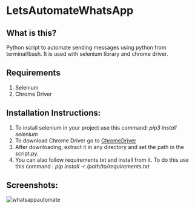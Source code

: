 # LetsAutomateWhatsApp

## What is this?

Python script to automate sending messages using python from terminal/bash.
It is used with selenium library and chrome driver.

## Requirements
1. Selenium 
2. Chrome Driver

## Installation Instructions: 
1. To install selenium in your project use this command: *pip3 install selenium*
2. To download Chrome Driver go to [ChromeDriver](https://sites.google.com/a/chromium.org/chromedriver)
3. After downloading, extract it in any directory and set the path in the script.py.
4. You can also follow requirements.txt and install from it. To do this use this command : *pip install -r /path/to/requirements.txt*

## Screenshots: 
![whatsappautomate](https://user-images.githubusercontent.com/39980643/45422610-59165280-b6ae-11e8-8b5f-b4093c88e3c2.gif)

